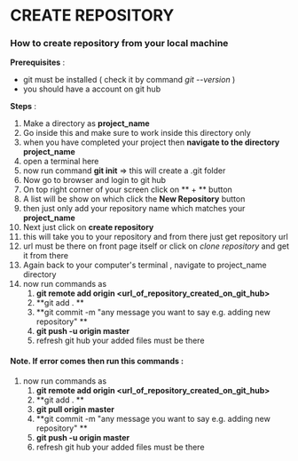 # CREATE REPOSITORY

### How to create repository from your local machine 

**Prerequisites** : 
* git must be installed  ( check it by command *git --version* )
* you should have a account on git hub

**Steps** : 
1. Make a directory as **project_name**
1. Go inside this and make sure to work inside this directory only 
1. when you have completed your project then **navigate to the directory project_name**
1. open a terminal here 
1. now run command **git init** => this will create a .git folder
1. Now go to browser and login to git hub
1. On top right corner of your screen click on ** + ** button 
1. A list will be show on which click the **New Repository** button 
1. then just only add your repository name which matches your **project_name** 
1. Next just click on **create repository**
1. this will take you to your repository and from there just get repository url 
1. url must be there on front page itself or click on *clone repository* and get it from there
1. Again back to your computer's terminal , navigate to project_name directory
1. now run commands as 
	1. **git remote add origin <url_of_repository_created_on_git_hub>**
	1. **git add . **
	1. **git commit -m "any message you want to say e.g. adding new repository" **
	1. **git push -u origin master**
	1. refresh git hub your added files must be there

#### Note. If error comes then run this commands : 
1. now run commands as 
	1. **git remote add origin <url_of_repository_created_on_git_hub>**
	1. **git add . **
	1. **git pull origin master**
	1. **git commit -m "any message you want to say e.g. adding new repository" **
	1. **git push -u origin master**
	1. refresh git hub your added files must be there
